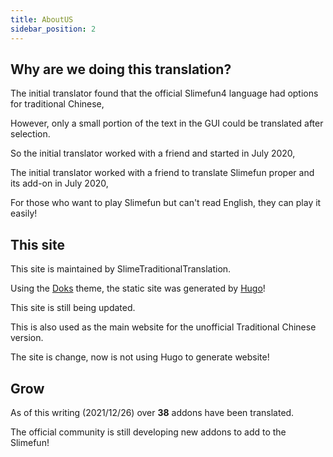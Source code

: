 ```yaml
---
title: AboutUS
sidebar_position: 2
---
```


## Why are we doing this translation?

The initial translator found that the official Slimefun4 language had options for traditional Chinese,

However, only a small portion of the text in the GUI could be translated after selection.

So the initial translator worked with a friend and started in July 2020,

The initial translator worked with a friend to translate Slimefun proper and its add-on in July 2020,

For those who want to play Slimefun but can't read English, they can play it easily!

## This site

This site is maintained by SlimeTraditionalTranslation.

Using the [Doks](getdoks.org) theme, the static site was generated by [Hugo](https://gohugo.io/)!

This site is still being updated.

This is also used as the main website for the unofficial Traditional Chinese version.

The site is change, now is not using Hugo to generate website!

## Grow

As of this writing (2021/12/26) over **38** addons have been translated.

The official community is still developing new addons to add to the Slimefun!
